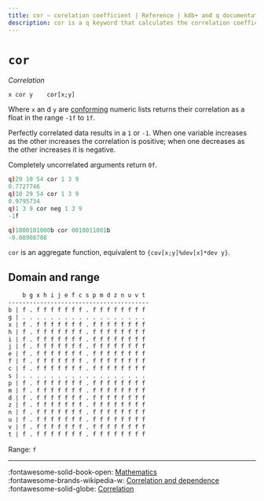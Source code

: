 ```yaml
---
title: cor – corelation coefficient | Reference | kdb+ and q documentation
description: cor is a q keyword that calculates the correlation coefficient of two numeric lists.
---
```

# `cor`



_Correlation_

```syntax
x cor y    cor[x;y]
```

Where `x` an d `y` are [conforming](../basics/conformable.md) numeric lists returns their correlation as a float in the range `-1f` to `1f`. 

Perfectly correlated data results in a `1` or `-1`. When one variable increases as the other increases the correlation is positive; when one decreases as the other increases it is negative. 

Completely uncorrelated arguments return `0f`.

```q
q)29 10 54 cor 1 3 9
0.7727746
q)10 29 54 cor 1 3 9
0.9795734
q)1 3 9 cor neg 1 3 9
-1f

q)1000101000b cor 0010011001b
-0.08908708
```

`cor` is an aggregate function, equivalent to `{cov[x;y]%dev[x]*dev y}`.


## Domain and range

```txt
    b g x h i j e f c s p m d z n u v t
----------------------------------------
b | f . f f f f f f f . f f f f f f f f
g | . . . . . . . . . . . . . . . . . .
x | f . f f f f f f f . f f f f f f f f
h | f . f f f f f f f . f f f f f f f f
i | f . f f f f f f f . f f f f f f f f
j | f . f f f f f f f . f f f f f f f f
e | f . f f f f f f f . f f f f f f f f
f | f . f f f f f f f . f f f f f f f f
c | f . f f f f f f f . f f f f f f f f
s | . . . . . . . . . . . . . . . . . .
p | f . f f f f f f f . f f f f f f f f
m | f . f f f f f f f . f f f f f f f f
d | f . f f f f f f f . f f f f f f f f
z | f . f f f f f f f . f f f f f f f f
n | f . f f f f f f f . f f f f f f f f
u | f . f f f f f f f . f f f f f f f f
v | f . f f f f f f f . f f f f f f f f
t | f . f f f f f f f . f f f f f f f f
```

Range: `f`


----
:fontawesome-solid-book-open:
[Mathematics](../basics/math.md)
<br>
:fontawesome-brands-wikipedia-w:
[Correlation and dependence](https://en.wikipedia.org/wiki/Correlation_and_dependence "Wikipedia")
<br>
:fontawesome-solid-globe:
[Correlation](http://financereference.com/learn/correlation "financereference.com")

